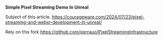 **Simple Pixel Streaming Demo In Unreal**

Subject of this article.
https://courageware.com/2024/07/23/pixel-streaming-and-webxr-development-in-unreal/

Rely on this fork
https://github.com/perrauo/PixelStreamingInfrastructure


